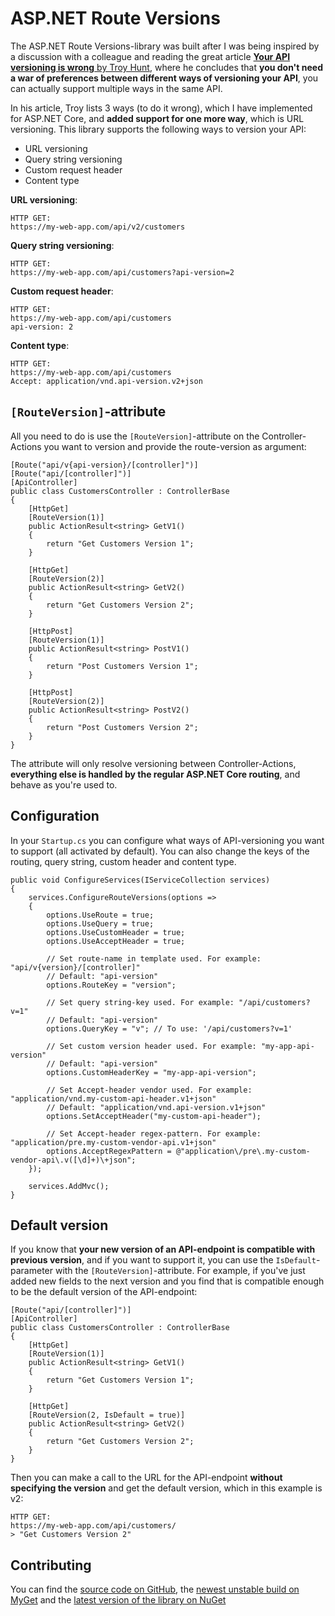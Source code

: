 # ASP.NET Route Versions

The ASP.NET Route Versions-library was built after I was being inspired by a discussion with a colleague and reading the great article [**Your API versioning is wrong** by Troy Hunt](https://www.troyhunt.com/your-api-versioning-is-wrong-which-is/), where he concludes that **you don't need a war of preferences between different ways of versioning your API**, you can actually support multiple ways in the same API.

In his article, Troy lists 3 ways (to do it wrong), which I have implemented for ASP.NET Core, and **added support for one more way**, which is URL versioning. This library supports the following ways to version your API:

- URL versioning
- Query string versioning
- Custom request header
- Content type

**URL versioning**:
```
HTTP GET:
https://my-web-app.com/api/v2/customers
```

**Query string versioning**:
```
HTTP GET:
https://my-web-app.com/api/customers?api-version=2
```

**Custom request header**:
```
HTTP GET:
https://my-web-app.com/api/customers
api-version: 2
```

**Content type**:
```
HTTP GET:
https://my-web-app.com/api/customers
Accept: application/vnd.api-version.v2+json
```

## `[RouteVersion]`-attribute

All you need to do is use the `[RouteVersion]`-attribute on the Controller-Actions you want to version and provide the route-version as argument:

```
[Route("api/v{api-version}/[controller]")]
[Route("api/[controller]")]
[ApiController]
public class CustomersController : ControllerBase
{
    [HttpGet]
    [RouteVersion(1)]
    public ActionResult<string> GetV1()
    {
        return "Get Customers Version 1";
    }

    [HttpGet]
    [RouteVersion(2)]
    public ActionResult<string> GetV2()
    {
        return "Get Customers Version 2";
    }

    [HttpPost]
    [RouteVersion(1)]
    public ActionResult<string> PostV1()
    {
        return "Post Customers Version 1";
    }

    [HttpPost]
    [RouteVersion(2)]
    public ActionResult<string> PostV2()
    {
        return "Post Customers Version 2";
    }
}
```

The attribute will only resolve versioning between Controller-Actions, **everything else is handled by the regular ASP.NET Core routing**, and behave as you're used to.

## Configuration

In your `Startup.cs` you can configure what ways of API-versioning you want to support (all activated by default). You can also change the keys of the routing, query string, custom header and content type.

```
public void ConfigureServices(IServiceCollection services)
{
    services.ConfigureRouteVersions(options =>
    {        
        options.UseRoute = true;
        options.UseQuery = true;
        options.UseCustomHeader = true;
        options.UseAcceptHeader = true;

        // Set route-name in template used. For example: "api/v{version}/[controller]"
        // Default: "api-version"
        options.RouteKey = "version";

        // Set query string-key used. For example: "/api/customers?v=1"
        // Default: "api-version"
        options.QueryKey = "v"; // To use: '/api/customers?v=1'

        // Set custom version header used. For example: "my-app-api-version"
        // Default: "api-version"
        options.CustomHeaderKey = "my-app-api-version";

        // Set Accept-header vendor used. For example: "application/vnd.my-custom-api-header.v1+json"
        // Default: "application/vnd.api-version.v1+json"
        options.SetAcceptHeader("my-custom-api-header");

        // Set Accept-header regex-pattern. For example: "application/pre.my-custom-vendor-api.v1+json"
        options.AcceptRegexPattern = @"application\/pre\.my-custom-vendor-api\.v([\d]+)\+json";
    });

    services.AddMvc();
}
```

## Default version

If you know that **your new version of an API-endpoint is compatible with previous version**, and if you want to support it, you can use the `IsDefault`-parameter with the `[RouteVersion]`-attribute. For example, if you've just added new fields to the next version and you find that is compatible enough to be the default version of the API-endpoint:

```
[Route("api/[controller]")]
[ApiController]
public class CustomersController : ControllerBase
{
    [HttpGet]
    [RouteVersion(1)]
    public ActionResult<string> GetV1()
    {
        return "Get Customers Version 1";
    }

    [HttpGet]
    [RouteVersion(2, IsDefault = true)]
    public ActionResult<string> GetV2()
    {
        return "Get Customers Version 2";
    }
}
```

Then you can make a call to the URL for the API-endpoint **without specifying the version** and get the default version, which in this example is v2:

```
HTTP GET:
https://my-web-app.com/api/customers/
> "Get Customers Version 2"
```

## Contributing

You can find the [source code on GitHub](http://github.com/sebnilsson/AspNetRouteVersions/), the [newest unstable build on MyGet](https://www.myget.org/feed/sebnilsson/package/nuget/AspNetRouteVersions) and the [latest version of the library on NuGet](https://www.nuget.org/packages/AspNetRouteVersions/)